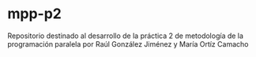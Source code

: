 # mpp-p2
Repositorio destinado al desarrollo de la práctica 2 de metodología de la programación paralela por Raúl González Jiménez y María Ortíz Camacho
